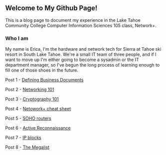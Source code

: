 ## Welcome to My Github Page!

This is a blog page to document my experience in the Lake Tahoe Community College Computer Information Sciences 105 class, Network+.

### Who I am

My name is Erica, I'm the hardware and network tech for Sierra at Tahoe ski resort in South Lake Tahoe. We're a small IT team of three people, and if I want to move up I'm either going to become a sysadmin or the IT department manager, so I've begun the long process of learning enough to fill one of those shoes in the future.

Post 1 - [Defining Business Documents](https://pyrebuilder.github.io/CIS105LTCCclass/Post1)

Post 2 - [Networking 101](https://pyrebuilder.github.io/CIS105LTCCclass/Post2)

Post 3 - [Cryptography 101](https://pyrebuilder.github.io/CIS105LTCCclass/Post3)

Post 4 - [Netowork+ cheat sheet](https://pyrebuilder.github.io/CIS105LTCCclass/Post4)

Post 5 - [SOHO routers](https://pyrebuilder.github.io/CIS105LTCCclass/Post5)

Post 6 - [Active Reconnaissance](https://pyrebuilder.github.io/CIS105LTCCclass/Post6)

Post 7 - [IP blocks](https://pyrebuilder.github.io/CIS105LTCCclass/Post7)

Post 8 - [The Megalist](https://pyrebuilder.github.io/CIS105LTCCclass/Post8)


